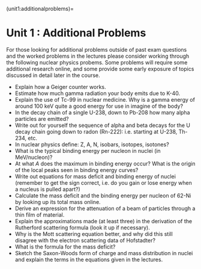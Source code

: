 (unit1:additionalproblems)=
# Unit 1 : Additional Problems

For those looking for additional problems outside of past exam questions and the worked problems in the lectures please consider working through the following nuclear physics probems. Some problems will require some additional research online, and some provide some early exposure of topics discussed in detail later in the course.


- Explain how a Geiger counter works.
- Estimate how much gamma radiation your body emits due to K-40.
- Explain the use of Tc-99 in nuclear medicine. Why is a gamma energy of around 100 keV quite a good energy for use in imagine of the body?
- In the decay chain of a single U-238, down to Pb-208 how many alpha particles are emitted?
- Write out for yourself the sequence of alpha and beta decays for the U decay chain going down to radon (Rn-222): i.e. starting at U-238, Th-234, etc.
- In nuclear physics define: Z, A, N, isobars, isotopes, isotones?
- What is the typical binding energy per nucleon in nuclei (in MeV/nucleon)?
- At what $A$ does the maximum in binding energy occur? What is the origin of the local peaks seen in binding energy curves?
- Write out equations for mass deficit and binding energy of nuclei (remember to get the sign correct, i.e. do you gain or lose energy when a nucleus is pulled apart?)
- Calculate the mass deficit and the binding energy per nucleon of 62-Ni by looking up its total mass online.
- Derive an expression for the attenuation of a beam of particles through a thin film of material.
- Explain the approximations made (at least three) in the derivation of the Rutherford scattering formula (look it up if necessary).
- Why is the Mott scattering equation better, and why did this still disagree with the electron scattering data of Hofstadter?
- What is the formula for the mass deficit?
- Sketch the Saxon-Woods form of charge and mass distribution in nuclei and explain the terms in the equations given in the lectures.

